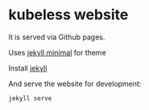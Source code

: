 # kubeless website

It is served via Github pages.

Uses [jekyll minimal](https://github.com/GochoMugo/minimal-jekyll) for theme

Install [jekyll](https://jekyllrb.com/)

And serve the website for development:

```
jekyll serve
```
